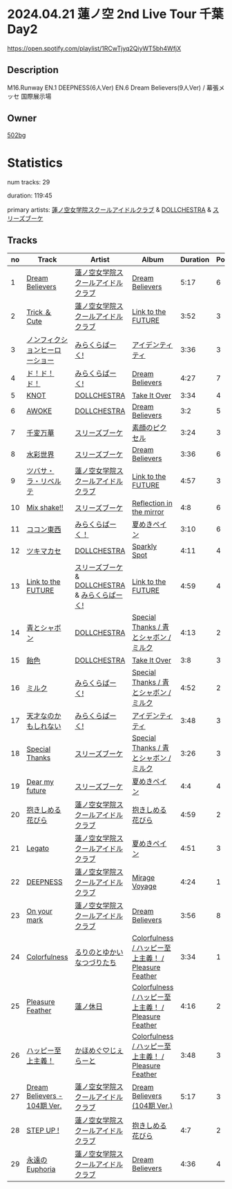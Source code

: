 # 2024.04.21 蓮ノ空 2nd Live Tour 千葉 Day2
https://open.spotify.com/playlist/1RCwTjyq2QiyWT5bh4WfjX

## Description
M16.Runway EN.1 DEEPNESS(6人Ver) EN.6 Dream Believers(9人Ver) &#x2F; 幕張メッセ 国際展示場

## Owner
[502bg](https://open.spotify.com/user/4woroafc3tx648l7zc8quofbf)

# Statistics
num tracks: 29

duration: 119:45

primary artists: [蓮ノ空女学院スクールアイドルクラブ](https://open.spotify.com/artist/1bY7QMGccPmba1f1frZ8Xb) & [DOLLCHESTRA](https://open.spotify.com/artist/6M4HRvHCFBOWlPW3Tn2Oqh) & [スリーズブーケ](https://open.spotify.com/artist/6L7wKf6aQv6A3OpiuMITqM)

## Tracks
| no | Track | Artist | Album | Duration | Popularity |
| -- | ----- | ------ | ----- | -------- | ---------- |
| 1 | [Dream Believers](https://open.spotify.com/track/61KNN1WWCUEFFH5h59qd9q) | [蓮ノ空女学院スクールアイドルクラブ](https://open.spotify.com/artist/1bY7QMGccPmba1f1frZ8Xb) | [Dream Believers](https://open.spotify.com/album/1SLUZBM04XJrH3y9b8mfPZ) | 5:17 | 6 |
| 2 | [Trick ＆ Cute](https://open.spotify.com/track/1QYth6nKJPHnF34aZpSxWC) | [蓮ノ空女学院スクールアイドルクラブ](https://open.spotify.com/artist/1bY7QMGccPmba1f1frZ8Xb) | [Link to the FUTURE](https://open.spotify.com/album/7eoVHI0HBN6UzeCDKer2rf) | 3:52 | 3 |
| 3 | [ノンフィクションヒーローショー](https://open.spotify.com/track/67S3K2vrk6PGhAjx0EhhsY) | [みらくらぱーく!](https://open.spotify.com/artist/3he8Hc0WxcVbpLzFpRsnO4) | [アイデンティティ](https://open.spotify.com/album/0A2mfW5i2Eg9bsLhCb8AJ1) | 3:36 | 3 |
| 4 | [ド！ド！ド！](https://open.spotify.com/track/7drRBmRxfO56CTK1UjOfUo) | [みらくらぱーく!](https://open.spotify.com/artist/3he8Hc0WxcVbpLzFpRsnO4) | [Dream Believers](https://open.spotify.com/album/1SLUZBM04XJrH3y9b8mfPZ) | 4:27 | 7 |
| 5 | [KNOT](https://open.spotify.com/track/18NsII5UFYyOAwvLLDAYr5) | [DOLLCHESTRA](https://open.spotify.com/artist/6M4HRvHCFBOWlPW3Tn2Oqh) | [Take It Over](https://open.spotify.com/album/5imvavCbQ1ZA4nWVAF48YN) | 3:34 | 4 |
| 6 | [AWOKE](https://open.spotify.com/track/1Spe8gvGG2KJlWlKc7z8wP) | [DOLLCHESTRA](https://open.spotify.com/artist/6M4HRvHCFBOWlPW3Tn2Oqh) | [Dream Believers](https://open.spotify.com/album/1SLUZBM04XJrH3y9b8mfPZ) | 3:2 | 5 |
| 7 | [千変万華](https://open.spotify.com/track/3m9pAhrzvx51VzSAN08n4R) | [スリーズブーケ](https://open.spotify.com/artist/6L7wKf6aQv6A3OpiuMITqM) | [素顔のピクセル](https://open.spotify.com/album/6sRuvw1SOzDxG0XATDaIkt) | 3:24 | 3 |
| 8 | [水彩世界](https://open.spotify.com/track/1ZTCKDuj8qf6ItRQC3MLxr) | [スリーズブーケ](https://open.spotify.com/artist/6L7wKf6aQv6A3OpiuMITqM) | [Dream Believers](https://open.spotify.com/album/1SLUZBM04XJrH3y9b8mfPZ) | 3:36 | 6 |
| 9 | [ツバサ・ラ・リベルテ](https://open.spotify.com/track/7b5kWMEMAlCHJrcnOrTKd2) | [蓮ノ空女学院スクールアイドルクラブ](https://open.spotify.com/artist/1bY7QMGccPmba1f1frZ8Xb) | [Link to the FUTURE](https://open.spotify.com/album/7eoVHI0HBN6UzeCDKer2rf) | 4:57 | 3 |
| 10 | [Mix shake!!](https://open.spotify.com/track/7yOts7itNrqxAMwuI7T8Dv) | [スリーズブーケ](https://open.spotify.com/artist/6L7wKf6aQv6A3OpiuMITqM) | [Reflection in the mirror](https://open.spotify.com/album/7zpAZB5EMdDNIwjoPs6Jok) | 4:8 | 6 |
| 11 | [ココン東西](https://open.spotify.com/track/6JlnnJKIwmvvGAT26G7fZE) | [みらくらぱーく！](https://open.spotify.com/artist/0i4dXjRI8fnIK5RsJOwXDG) | [夏めきペイン](https://open.spotify.com/album/3AzT04ZzFHuzH1PqDNo5dU) | 3:10 | 6 |
| 12 | [ツキマカセ](https://open.spotify.com/track/0XYtyqKNKs02zdE4GpwezG) | [DOLLCHESTRA](https://open.spotify.com/artist/6M4HRvHCFBOWlPW3Tn2Oqh) | [Sparkly Spot](https://open.spotify.com/album/2kHRgAEc6IIPc9VAsovOVJ) | 4:11 | 4 |
| 13 | [Link to the FUTURE](https://open.spotify.com/track/7ydberivcyRW16Ao6Ss7La) | [スリーズブーケ](https://open.spotify.com/artist/6L7wKf6aQv6A3OpiuMITqM) & [DOLLCHESTRA](https://open.spotify.com/artist/6M4HRvHCFBOWlPW3Tn2Oqh) & [みらくらぱーく!](https://open.spotify.com/artist/3he8Hc0WxcVbpLzFpRsnO4) | [Link to the FUTURE](https://open.spotify.com/album/7eoVHI0HBN6UzeCDKer2rf) | 4:59 | 4 |
| 14 | [青とシャボン](https://open.spotify.com/track/5mwfnFY0b4SWerkHq339mq) | [DOLLCHESTRA](https://open.spotify.com/artist/6M4HRvHCFBOWlPW3Tn2Oqh) | [Special Thanks / 青とシャボン / ミルク](https://open.spotify.com/album/5WNsLquCW0KkCRgsrTzOXI) | 4:13 | 2 |
| 15 | [飴色](https://open.spotify.com/track/6NHkPxBT3oAMobClil0l97) | [DOLLCHESTRA](https://open.spotify.com/artist/6M4HRvHCFBOWlPW3Tn2Oqh) | [Take It Over](https://open.spotify.com/album/5imvavCbQ1ZA4nWVAF48YN) | 3:8 | 3 |
| 16 | [ミルク](https://open.spotify.com/track/60G03AriuPqjd6rSE064P6) | [みらくらぱーく!](https://open.spotify.com/artist/3he8Hc0WxcVbpLzFpRsnO4) | [Special Thanks / 青とシャボン / ミルク](https://open.spotify.com/album/5WNsLquCW0KkCRgsrTzOXI) | 4:52 | 2 |
| 17 | [天才なのかもしれない](https://open.spotify.com/track/0u7oz3R2O1pN1l34SuvA8Q) | [みらくらぱーく!](https://open.spotify.com/artist/3he8Hc0WxcVbpLzFpRsnO4) | [アイデンティティ](https://open.spotify.com/album/0A2mfW5i2Eg9bsLhCb8AJ1) | 3:48 | 3 |
| 18 | [Special Thanks](https://open.spotify.com/track/2iOAgKKzmgfWVcb29KtRQi) | [スリーズブーケ](https://open.spotify.com/artist/6L7wKf6aQv6A3OpiuMITqM) | [Special Thanks / 青とシャボン / ミルク](https://open.spotify.com/album/5WNsLquCW0KkCRgsrTzOXI) | 3:26 | 3 |
| 19 | [Dear my future](https://open.spotify.com/track/6DE8t3K6y64pI9pAY5WR9S) | [スリーズブーケ](https://open.spotify.com/artist/6L7wKf6aQv6A3OpiuMITqM) | [夏めきペイン](https://open.spotify.com/album/3AzT04ZzFHuzH1PqDNo5dU) | 4:4 | 4 |
| 20 | [抱きしめる花びら](https://open.spotify.com/track/6G2wErX82coTl2AnxxMSS7) | [蓮ノ空女学院スクールアイドルクラブ](https://open.spotify.com/artist/1bY7QMGccPmba1f1frZ8Xb) | [抱きしめる花びら](https://open.spotify.com/album/3WUB8ST2KBEFjSOdBYE8pK) | 4:59 | 2 |
| 21 | [Legato](https://open.spotify.com/track/1mmlaowthCxBvB3Lwt1EoB) | [蓮ノ空女学院スクールアイドルクラブ](https://open.spotify.com/artist/1bY7QMGccPmba1f1frZ8Xb) | [夏めきペイン](https://open.spotify.com/album/3AzT04ZzFHuzH1PqDNo5dU) | 4:51 | 3 |
| 22 | [DEEPNESS](https://open.spotify.com/track/1Yt6acUiarfV1HjLlF3zz0) | [蓮ノ空女学院スクールアイドルクラブ](https://open.spotify.com/artist/6NmJoxOriKedeYcurRXjKS) | [Mirage Voyage](https://open.spotify.com/album/1PlAeoYTrMYrweEdjewdwT) | 4:24 | 1 |
| 23 | [On your mark](https://open.spotify.com/track/5aWKHY8SI52dN1xKApx7RD) | [蓮ノ空女学院スクールアイドルクラブ](https://open.spotify.com/artist/1bY7QMGccPmba1f1frZ8Xb) | [Dream Believers](https://open.spotify.com/album/1SLUZBM04XJrH3y9b8mfPZ) | 3:56 | 8 |
| 24 | [Colorfulness](https://open.spotify.com/track/5JpnZSlyQdieFmG0DxK4ph) | [るりのとゆかいなつづりたち](https://open.spotify.com/artist/6p7hDshfZUv61w2R6cvXTN) | [Colorfulness / ハッピー至上主義！ / Pleasure Feather](https://open.spotify.com/album/1QJmyBlrNxny3Tsu2raAWY) | 3:34 | 1 |
| 25 | [Pleasure Feather](https://open.spotify.com/track/5xRJXvSPCa03gWSmPJPViN) | [蓮ノ休日](https://open.spotify.com/artist/2HcVhceK0VTU7A6TGijFFe) | [Colorfulness / ハッピー至上主義！ / Pleasure Feather](https://open.spotify.com/album/1QJmyBlrNxny3Tsu2raAWY) | 4:16 | 2 |
| 26 | [ハッピー至上主義！](https://open.spotify.com/track/1yqpRlD8OLmQkYk7SS9Ic3) | [かほめぐ♡じぇらーと](https://open.spotify.com/artist/32cDWjJcbkr9PsrlaS5Vkt) | [Colorfulness / ハッピー至上主義！ / Pleasure Feather](https://open.spotify.com/album/1QJmyBlrNxny3Tsu2raAWY) | 3:48 | 3 |
| 27 | [Dream Believers - 104期 Ver.](https://open.spotify.com/track/2Eqagz4V4WQjoJ7ymOWA07) | [蓮ノ空女学院スクールアイドルクラブ](https://open.spotify.com/artist/1bY7QMGccPmba1f1frZ8Xb) | [Dream Believers (104期 Ver.)](https://open.spotify.com/album/3dMHV6SE7aFr0l7Dd7UiLS) | 5:17 | 3 |
| 28 | [STEP UP !](https://open.spotify.com/track/0CC67baprdLQVTiSUIoQdI) | [蓮ノ空女学院スクールアイドルクラブ](https://open.spotify.com/artist/1bY7QMGccPmba1f1frZ8Xb) | [抱きしめる花びら](https://open.spotify.com/album/3WUB8ST2KBEFjSOdBYE8pK) | 4:7 | 2 |
| 29 | [永遠のEuphoria](https://open.spotify.com/track/6ImIP53PHXFcpYJJxmU9rx) | [蓮ノ空女学院スクールアイドルクラブ](https://open.spotify.com/artist/1bY7QMGccPmba1f1frZ8Xb) | [Dream Believers](https://open.spotify.com/album/1SLUZBM04XJrH3y9b8mfPZ) | 4:36 | 4 |
        

